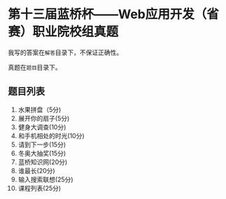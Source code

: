# 第十三届蓝桥杯——Web应用开发（省赛）职业院校组真题


我写的答案在`解答`目录下，不保证正确性。

真题在`题目`目录下。

## 题目列表

1. 水果拼盘（5分)
2. 展开你的扇子(5分)
3. 健身大调查(10分)
4. 和手机相处的时光(10分)
5. 请到下一步(15分)
6. 冬奥大抽奖(15分)
7. 蓝桥知识网(20分)
8. 谁最长(20分)
9. 输入搜索联想(25分)
10. 课程列表(25分)

